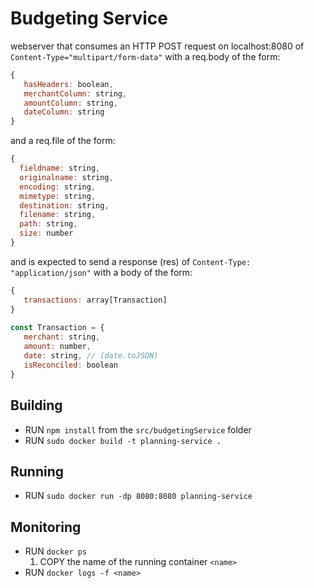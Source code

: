 # Budgeting Service

webserver that consumes an HTTP POST request on localhost:8080 of `Content-Type="multipart/form-data"` with a req.body of the form:

```JavaScript
{
   hasHeaders: boolean,
   merchantColumn: string,
   amountColumn: string,
   dateColumn: string
}
```

and a req.file of the form:

```JavaScript
{
  fieldname: string,
  originalname: string,
  encoding: string,
  mimetype: string,
  destination: string,
  filename: string,
  path: string,
  size: number
}
```

and is expected to send a response (res) of `Content-Type: "application/json"` with a body of the form:

```JavaScript
{
   transactions: array[Transaction]
}
 
const Transaction = {
   merchant: string,
   amount: number,
   date: string, // (date.toJSON)
   isReconciled: boolean
}
```

## Building

- RUN `npm install` from the `src/budgetingService` folder
- RUN `sudo docker build -t planning-service .`

## Running

- RUN `sudo docker run -dp 8080:8080 planning-service`

## Monitoring

- RUN `docker ps`
   1. COPY the name of the running container `<name>`
- RUN `docker logs -f <name>`